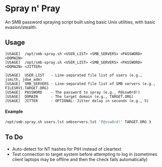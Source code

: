 # Spray n' Pray
An SMB password spraying script built using basic Unix utilities, with basic evasion/stealth.

## Usage
```
[USAGE]  /opt/smb-spray.sh <USER_LIST> <SMB_SERVERS> <PASSWORD> <DOMAIN>
[USAGE]  /opt/smb-spray.sh <USER_LIST> <SMB_SERVERS> <PASSWORD> <DOMAIN> <JITTER>

[USAGE]  USER_LIST   - Line-separated file list of users (e.g., jsmith, jdoe_adm)
[USAGE]  SMB_SERVERS - Line-separated file list of SMB servers (e.g., FILESRV1.TARGET.ORG)
[USAGE]  PASSWORD    - The password to spray (e.g., P@ssw0rd!)
[USAGE]  DOMAIN      - The target domain (e.g., TARGET.ORG)
[USAGE]  JITTER      - OPTIONAL: Jitter delay in seconds (e.g., 5)
```

#### Example
```bash
/opt/smb-spray.sh users.lst smbservers.lst 'P@ssw0rd!' TARGET.ORG 3
```

## To Do
- Auto-detect for NT hashes for PtH instead of cleartext
- Test connection to target system before attempting to log in (sometimes client laptops may be offline and then the check fails automatically)
